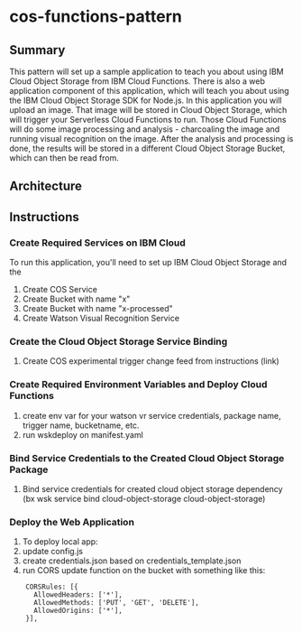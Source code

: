 # cos-functions-pattern
## Summary
This pattern will set up a sample application to teach you about using IBM Cloud Object Storage from IBM Cloud Functions. There is also a web application component of this application, which will teach you about using the IBM Cloud Object Storage SDK for Node.js. In this application you will upload an image. That image will be stored in Cloud Object Storage, which will trigger your Serverless Cloud Functions to run. Those Cloud Functions will do some image processing and analysis - charcoaling the image and running visual recognition on the image. After the analysis and processing is done, the results will be stored in a different Cloud Object Storage Bucket, which can then be read from.

## Architecture

## Instructions
### Create Required Services on IBM Cloud
To run this application, you'll need to set up IBM Cloud Object Storage and the 
1. Create COS Service
1. Create Bucket with name "x"
1. Create Bucket with name "x-processed"
1. Create Watson Visual Recognition Service

### Create the Cloud Object Storage Service Binding
1. Create COS experimental trigger change feed from instructions (link)

### Create Required Environment Variables and Deploy Cloud Functions
1. create env var for your watson vr service credentials, package name, trigger name, bucketname, etc.
1. run wskdeploy on manifest.yaml 

### Bind Service Credentials to the Created Cloud Object Storage Package
1. Bind service credentials for created cloud object storage dependency (bx wsk service bind cloud-object-storage cloud-object-storage)

### Deploy the Web Application
1. To deploy local app: 
1. update config.js
1. create credentials.json based on credentials_template.json
1. run CORS update function on the bucket with something like this:

```
    CORSRules: [{
      AllowedHeaders: ['*'],
      AllowedMethods: ['PUT', 'GET', 'DELETE'],
      AllowedOrigins: ['*'],
    }],
```